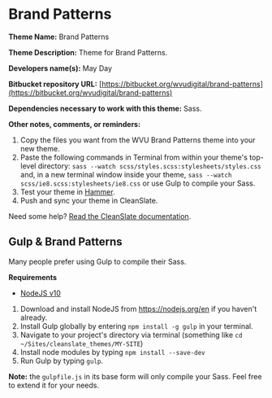 Brand Patterns
==================

**Theme Name:** Brand Patterns

**Theme Description:** Theme for Brand Patterns.

**Developers name(s):** May Day

**Bitbucket repository URL:** [https://bitbucket.org/wvudigital/brand-patterns](https://bitbucket.org/wvudigital/brand-patterns)

**Dependencies necessary to work with this theme:** Sass.

**Other notes, comments, or reminders:**

  1. Copy the files you want from the WVU Brand Patterns theme into your new theme.
  1. Paste the following commands in Terminal from within your theme's top-level directory: `sass --watch scss/styles.scss:stylesheets/styles.css` and, in a new terminal window inside your theme, `sass --watch scss/ie8.scss:stylesheets/ie8.css` or use Gulp to compile your Sass.
  1. Test your theme in [Hammer](https://github.com/wvuweb/hammer-vm).
  1. Push and sync your theme in CleanSlate.

Need some help? [Read the CleanSlate documentation](https://cleanslatecms.wvu.edu/how-to/theme-development).

## Gulp & Brand Patterns

Many people prefer using Gulp to compile their Sass.

**Requirements**

  * [NodeJS v10](https://nodejs.org/en/)

  1. Download and install NodeJS from https://nodejs.org/en if you haven't already.
  1. Install Gulp globally by entering `npm install -g gulp` in your terminal.
  1. Navigate to your project's directory via terminal (something like `cd ~/Sites/cleanslate_themes/MY-SITE`)
  1. Install node modules by typing `npm install --save-dev`
  1. Run Gulp by typing `gulp`.

**Note:** the `gulpfile.js` in its base form will only compile your Sass. Feel free to extend it for your needs.
